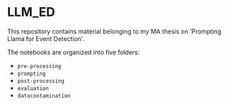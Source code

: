 # LLM_ED<br>

This repository contains material belonging to my MA thesis on 'Prompting Llama for Event Detection'.<br>

The notebooks are organized into five folders:<br>
- `pre-processing`
- `prompting`
- `post-processing`
- `evaluation`
- `datacontamination`
